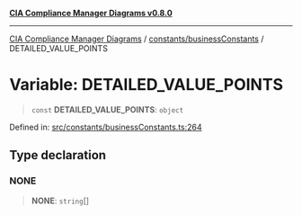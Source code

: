 [**CIA Compliance Manager Diagrams v0.8.0**](../../../README.md)

***

[CIA Compliance Manager Diagrams](../../../modules.md) / [constants/businessConstants](../README.md) / DETAILED\_VALUE\_POINTS

# Variable: DETAILED\_VALUE\_POINTS

> `const` **DETAILED\_VALUE\_POINTS**: `object`

Defined in: [src/constants/businessConstants.ts:264](https://github.com/Hack23/cia-compliance-manager/blob/ab84d120f6a49e6faf7bc7924811e0da9b635211/src/constants/businessConstants.ts#L264)

## Type declaration

### NONE

> **NONE**: `string`[]
